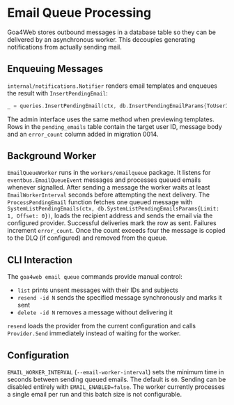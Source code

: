 # Email Queue Processing

Goa4Web stores outbound messages in a database table so they can be delivered by
an asynchronous worker. This decouples generating notifications from actually
sending mail.

## Enqueuing Messages

`internal/notifications.Notifier` renders email templates and enqueues the
result with `InsertPendingEmail`:

```go
_ = queries.InsertPendingEmail(ctx, db.InsertPendingEmailParams{ToUserID: sql.NullInt32{Int32: uid, Valid: true}, Body: string(msg), DirectEmail: false})
```

The admin interface uses the same method when previewing templates. Rows in the
`pending_emails` table contain the target user ID, message body and an
`error_count` column added in migration 0014.

## Background Worker

`EmailQueueWorker` runs in the `workers/emailqueue` package. It listens for
`eventbus.EmailQueueEvent` messages and processes queued emails whenever
signalled. After sending a message the worker waits at least
`EmailWorkerInterval` seconds before attempting the next delivery. The
`ProcessPendingEmail` function fetches one queued message with
`SystemListPendingEmails(ctx, db.SystemListPendingEmailsParams{Limit: 1, Offset: 0})`, loads the recipient address and sends the email via
the configured provider. Successful deliveries mark the row as sent. Failures
increment `error_count`. Once the count exceeds four the message is copied to the
DLQ (if configured) and removed from the queue.

## CLI Interaction

The `goa4web email queue` commands provide manual control:

- `list` prints unsent messages with their IDs and subjects
- `resend -id N` sends the specified message synchronously and marks it sent
- `delete -id N` removes a message without delivering it

`resend` loads the provider from the current configuration and calls
`Provider.Send` immediately instead of waiting for the worker.

## Configuration

`EMAIL_WORKER_INTERVAL` (`--email-worker-interval`) sets the minimum time in
seconds between sending queued emails. The default is `60`. Sending can be disabled entirely with
`EMAIL_ENABLED=false`. The worker currently processes a single email per run and
this batch size is not configurable.
